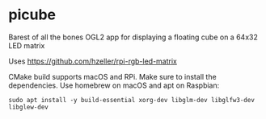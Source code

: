 # picube
Barest of all the bones OGL2 app for displaying a floating cube on a 64x32 LED matrix

Uses https://github.com/hzeller/rpi-rgb-led-matrix

CMake build supports macOS and RPi.  Make sure to install the dependencies.  Use homebrew on macOS and apt on Raspbian:

`sudo apt install -y build-essential xorg-dev libglm-dev libglfw3-dev libglew-dev`
